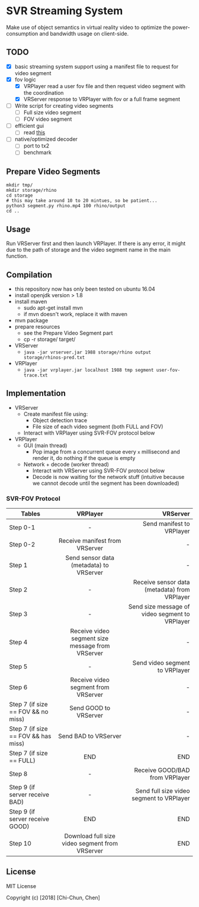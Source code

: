 # SVR Streaming System
Make use of object semantics in virtual reality video to optimize the power-consumption
and bandwidth usage on client-side.

## TODO
- [X] basic streaming system support using a manifest file to request for video segment
- [X] fov logic
    - [X] VRPlayer read a user fov file and then request video segment with the coordination
    - [X] VRServer response to VRPlayer with fov or a full frame segment
- [ ] Write script for creating video segments
    - [ ] Full size video segment
    - [ ] FOV video segment
- [ ] efficient gui 
    - [ ] read [this](https://pavelfatin.com/low-latency-painting-in-awt-and-swing/)
- [ ] native/optimized decoder
    - [ ] port to tx2
    - [ ] benchmark

## Prepare Video Segments
```
mkdir tmp/
mkdir storage/rhino
cd storage
# this may take around 10 to 20 mintues, so be patient...
python3 segment.py rhino.mp4 100 rhino/output
cd ..
```

## Usage
Run VRServer first and then launch VRPlayer. If there is any error, it might due to
the path of storage and the video segment name in the main function.

## Compilation
- this repository now has only been tested on ubuntu 16.04
- install openjdk version > 1.8
- install maven
    - sudo apt-get install mvn
    - if mvn doesn't work, replace it with maven
- mvn package
- prepare resources
    - see the Prepare Video Segment part
    - cp -r storage/ target/
- VRServer
    - `java -jar vrserver.jar 1988 storage/rhino output storage/rhinos-pred.txt`
- VRPlayer
    - `java -jar vrplayer.jar localhost 1988 tmp segment user-fov-trace.txt`
    
## Implementation
- VRServer
    - Create manifest file using:
        - Object detection trace
        - File size of each video segment (both FULL and FOV)
    - Interact with VRPlayer using SVR-FOV protocol below
- VRPlayer
    - GUI (main thread)
        - Pop image from a concurrent queue every `x` millisecond and render it, do nothing if the queue is empty
    - Network + decode (worker thread)
        - Interact with VRServer using SVR-FOV protocol below
        - Decode is now waiting for the network stuff (intuitive because we cannot decode until the segment has been downloaded)

### SVR-FOV Protocol

| Tables        | VRPlayer                                         | VRServer                   |
| ------------- |:------------------------------------------------:| --------------------------:|
| Step 0-1      | -                                                | Send manifest to VRPlayer  |
| Step 0-2      | Receive manifest from VRServer                   | -                          |
| Step 1        | Send sensor data (metadata) to VRServer          | -                          |
| Step 2        | -                                                | Receive sensor data (metadata) from VRPlayer |
| Step 3        | -                                                | Send size message of video segment to VRPlayer |
| Step 4        | Receive video segment size message from VRServer | -                          |
| Step 5        | -                                                | Send video segment to VRPlayer |
| Step 6        | Receive video segment from VRServer              | - |
| Step 7 (if size == FOV && no miss)  | Send GOOD to VRServer      | - |
| Step 7 (if size == FOV && has miss) | Send BAD to VRServer       | - |
| Step 7 (if size == FULL)            | END                        | END |
| Step 8        | -                                                | Receive GOOD/BAD from VRPlayer |
| Step 9 (if server receive BAD)      | - | Send full size video segment to VRPlayer |
| Step 9 (if server receive GOOD)     | END | END |
| Step 10       | Download full size video segment from VRServer | END |

## License
MIT License

Copyright (c) [2018] [Chi-Chun, Chen]